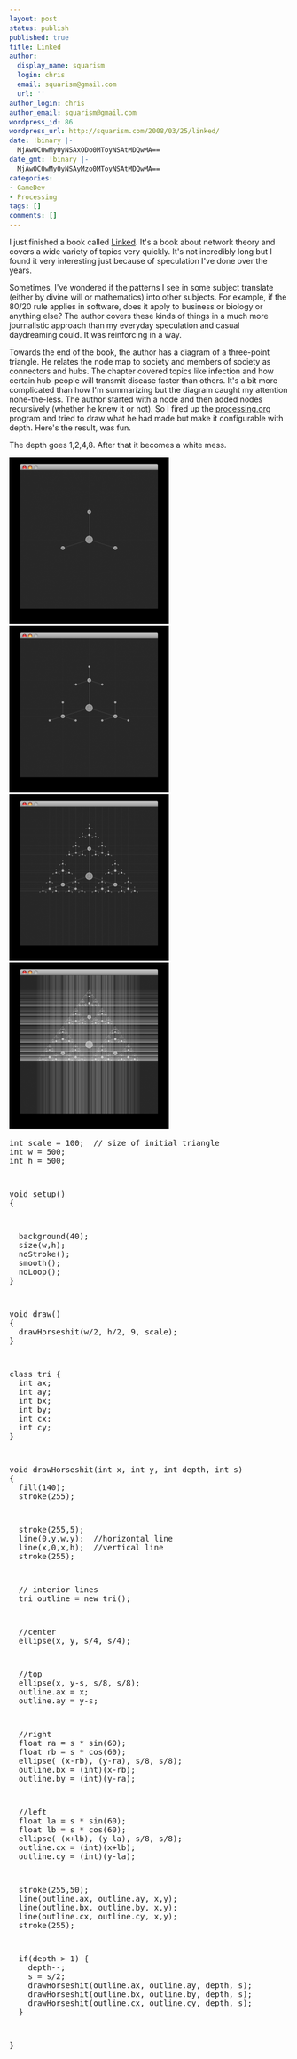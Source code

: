 ```yaml
---
layout: post
status: publish
published: true
title: Linked
author:
  display_name: squarism
  login: chris
  email: squarism@gmail.com
  url: ''
author_login: chris
author_email: squarism@gmail.com
wordpress_id: 86
wordpress_url: http://squarism.com/2008/03/25/linked/
date: !binary |-
  MjAwOC0wMy0yNSAxODo0MToyNSAtMDQwMA==
date_gmt: !binary |-
  MjAwOC0wMy0yNSAyMzo0MToyNSAtMDQwMA==
categories:
- GameDev
- Processing
tags: []
comments: []
---
```

<p>I just finished a book called <a href="http://www.amazon.com/Linked-Everything-Connected-Else-Means/dp/0452284392/ref=pd_bbs_1?ie=UTF8&s=books&sr=8-1">Linked</a>.  It's a book about network theory and covers a wide variety of topics very quickly.  It's not incredibly long but I found it very interesting just because of speculation I've done over the years.</p>
<p>Sometimes, I've wondered if the patterns I see in some subject translate (either by divine will or mathematics) into other subjects.  For example, if the 80/20 rule applies in software, does it apply to business or biology or anything else?  The author covers these kinds of things in a much more journalistic approach than my everyday speculation and casual daydreaming could.  It was reinforcing in a way.</p>
<p>Towards the end of the book, the author has a diagram of a three-point triangle.  He relates the node map to society and members of society as connectors and hubs.  The chapter covered topics like infection and how certain hub-people will transmit disease faster than others.  It's a bit more complicated than how I'm summarizing but the diagram caught my attention none-the-less.  The author started with a node and then added nodes recursively (whether he knew it or not).  So I fired up the <a href="http://processing.org">processing.org</a> program and tried to draw what he had made but make it configurable with depth.  Here's the result, was fun.</p>
<p>The depth goes 1,2,4,8.  After that it becomes a white mess.</p>
<p><a href="http://squarism.com/2008/03/25/linked/linkedrecursion1/"><img src="/uploads/2008/03/linkedRecursion1-288x300.png" alt="linkedRecursion1" title="linkedRecursion1" width="288" height="300" class="alignnone size-medium wp-image-1296" /></a>
<a href="http://squarism.com/2008/03/25/linked/linkedrecursion2/"><img src="/uploads/2008/03/linkedRecursion2-288x300.png" alt="linkedRecursion2" title="linkedRecursion2" width="288" height="300" class="alignnone size-medium wp-image-1297" /></a>
<a href="http://squarism.com/2008/03/25/linked/linkedrecursion3/"><img src="/uploads/2008/03/linkedRecursion3-288x300.png" alt="linkedRecursion3" title="linkedRecursion3" width="288" height="300" class="alignnone size-medium wp-image-1298" /></a>
<a href="http://squarism.com/2008/03/25/linked/linkedrecursion4/"><img src="/uploads/2008/03/linkedRecursion4-288x300.png" alt="linkedRecursion4" title="linkedRecursion4" width="288" height="300" class="alignnone size-medium wp-image-1299" /></a> </p>
<pre>
int scale = 100;  // size of initial triangle
int w = 500;
int h = 500;</p>
<p>void setup()
{</p>
<p>  background(40);
  size(w,h);
  noStroke();
  smooth();
  noLoop();
}</p>
<p>void draw()
{
  drawHorseshit(w/2, h/2, 9, scale);
}</p>
<p>class tri {
  int ax;
  int ay;
  int bx;
  int by;
  int cx;
  int cy;
}</p>
<p>void drawHorseshit(int x, int y, int depth, int s)
{
  fill(140);
  stroke(255);</p>
<p>  stroke(255,5);
  line(0,y,w,y);  //horizontal line
  line(x,0,x,h);  //vertical line
  stroke(255);</p>
<p>  // interior lines
  tri outline = new tri();</p>
<p>  //center
  ellipse(x, y, s/4, s/4);</p>
<p>  //top
  ellipse(x, y-s, s/8, s/8);
  outline.ax = x;
  outline.ay = y-s;</p>
<p>  //right
  float ra = s * sin(60);
  float rb = s * cos(60);
  ellipse( (x-rb), (y-ra), s/8, s/8);
  outline.bx = (int)(x-rb);
  outline.by = (int)(y-ra);</p>
<p>  //left
  float la = s * sin(60);
  float lb = s * cos(60);
  ellipse( (x+lb), (y-la), s/8, s/8);
  outline.cx = (int)(x+lb);
  outline.cy = (int)(y-la);</p>
<p>  stroke(255,50);
  line(outline.ax, outline.ay, x,y);
  line(outline.bx, outline.by, x,y);
  line(outline.cx, outline.cy, x,y);
  stroke(255);</p>
<p>  if(depth > 1) {
    depth--;
    s = s/2;
    drawHorseshit(outline.ax, outline.ay, depth, s);
    drawHorseshit(outline.bx, outline.by, depth, s);
    drawHorseshit(outline.cx, outline.cy, depth, s);
  }</p>
<p>}</p>
<p></pre></p>
